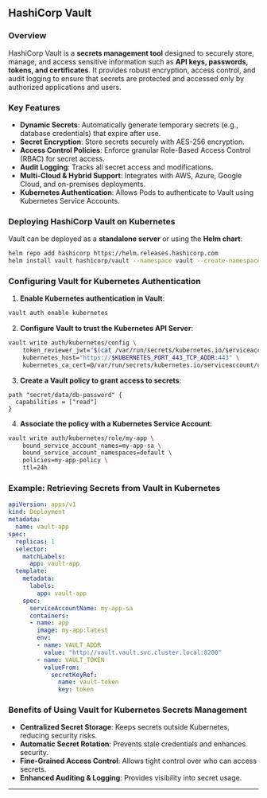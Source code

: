
## **HashiCorp Vault**

### **Overview**
HashiCorp Vault is a **secrets management tool** designed to securely store, manage, and access sensitive information such as **API keys, passwords, tokens, and certificates**. It provides robust encryption, access control, and audit logging to ensure that secrets are protected and accessed only by authorized applications and users.

### **Key Features**
- **Dynamic Secrets**: Automatically generate temporary secrets (e.g., database credentials) that expire after use.
- **Secret Encryption**: Store secrets securely with AES-256 encryption.
- **Access Control Policies**: Enforce granular Role-Based Access Control (RBAC) for secret access.
- **Audit Logging**: Tracks all secret access and modifications.
- **Multi-Cloud & Hybrid Support**: Integrates with AWS, Azure, Google Cloud, and on-premises deployments.
- **Kubernetes Authentication**: Allows Pods to authenticate to Vault using Kubernetes Service Accounts.

### **Deploying HashiCorp Vault on Kubernetes**
Vault can be deployed as a **standalone server** or using the **Helm chart**:
```bash
helm repo add hashicorp https://helm.releases.hashicorp.com
helm install vault hashicorp/vault --namespace vault --create-namespace
```

### **Configuring Vault for Kubernetes Authentication**
1. **Enable Kubernetes authentication in Vault**:
```bash
vault auth enable kubernetes
```
2. **Configure Vault to trust the Kubernetes API Server**:
```bash
vault write auth/kubernetes/config \
    token_reviewer_jwt="$(cat /var/run/secrets/kubernetes.io/serviceaccount/token)" \
    kubernetes_host="https://$KUBERNETES_PORT_443_TCP_ADDR:443" \
    kubernetes_ca_cert=@/var/run/secrets/kubernetes.io/serviceaccount/ca.crt
```
3. **Create a Vault policy to grant access to secrets**:
```hcl
path "secret/data/db-password" {
  capabilities = ["read"]
}
```
4. **Associate the policy with a Kubernetes Service Account**:
```bash
vault write auth/kubernetes/role/my-app \
    bound_service_account_names=my-app-sa \
    bound_service_account_namespaces=default \
    policies=my-app-policy \
    ttl=24h
```

### **Example: Retrieving Secrets from Vault in Kubernetes**
```yaml
apiVersion: apps/v1
kind: Deployment
metadata:
  name: vault-app
spec:
  replicas: 1
  selector:
    matchLabels:
      app: vault-app
  template:
    metadata:
      labels:
        app: vault-app
    spec:
      serviceAccountName: my-app-sa
      containers:
      - name: app
        image: my-app:latest
        env:
        - name: VAULT_ADDR
          value: "http://vault.vault.svc.cluster.local:8200"
        - name: VAULT_TOKEN
          valueFrom:
            secretKeyRef:
              name: vault-token
              key: token
```

### **Benefits of Using Vault for Kubernetes Secrets Management**
- **Centralized Secret Storage**: Keeps secrets outside Kubernetes, reducing security risks.
- **Automatic Secret Rotation**: Prevents stale credentials and enhances security.
- **Fine-Grained Access Control**: Allows tight control over who can access secrets.
- **Enhanced Auditing & Logging**: Provides visibility into secret usage.

---
